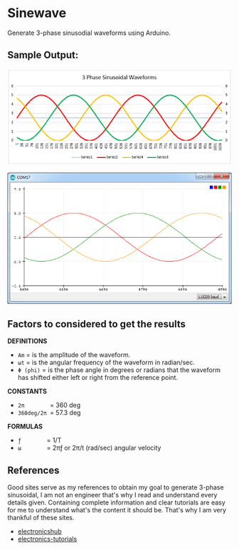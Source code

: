 # Sinewave

Generate 3-phase sinusodial waveforms using Arduino.

## Sample Output:

![Image1](sinewave.png?raw=true "Sinusoidal waveform visual representation-generated from Excel Chart")

![Image2](sinewave-arduino.png?raw=true "Sinusoidal waveform visual representation-generated from Arduino Plotter")

## Factors to considered to get the results

**DEFINITIONS**
*   `Am`       = is the amplitude of the waveform.
*   `ωt`       = is the angular frequency of the waveform in radian/sec.
*   `Φ (phi)`  = is the phase angle in degrees or radians that the waveform has shifted either left or right from the reference point.

**CONSTANTS**
*   `2π        `= 360 deg
*   `360deg/2π `= 57.3 deg

**FORMULAS**
*   `ƒ        `= 1/T
*   `ω        `= 2πƒ   or 2π/t  (rad/sec) angular velocity


## References
Good sites serve as my references to obtain my goal to generate 3-phase sinusoidal, I am not an engineer that's why I read and understand every details given. Containing complete information and clear tutorials are easy for me to understand what's the content it should be. That's why I am very thankful of these sites.
* [electronicshub](https://www.electronicshub.org/sinusoidal-waveform/)
* [electronics-tutorials](https://www.electronics-tutorials.ws/accircuits/sinusoidal-waveform.html)
